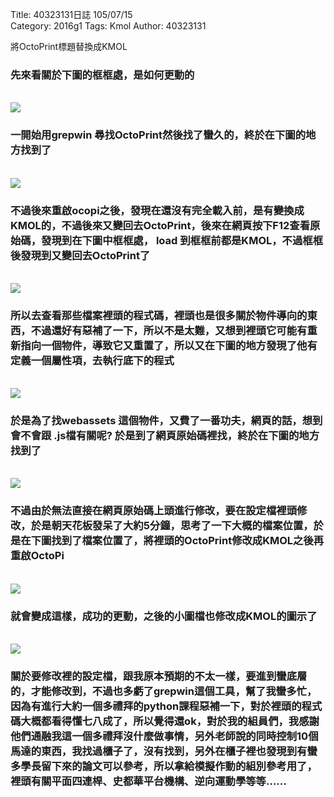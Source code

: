 Title: 40323131日誌 105/07/15  
Category: 2016g1
Tags: Kmol
Author: 40323131



將OctoPrint標題替換成KMOL
<!-- PELICAN_END_SUMMARY -->

<h3>先來看關於下圖的框框處，是如何更動的</h3>
</br>
<img src="http://i.imgur.com/uEfRgiA.png">
</br>
<h3>一開始用grepwin 尋找OctoPrint然後找了蠻久的，終於在下圖的地方找到了</h3>
</br>
<img src="http://i.imgur.com/wdK9HrK.png">
</br>
<h3>不過後來重啟ocopi之後，發現在還沒有完全載入前，是有變換成KMOL的，不過後來又變回去OctoPrint，後來在網頁按下F12查看原始碼，發現到在下圖中框框處， load 到框框前都是KMOL，不過框框後發現到又變回去OctoPrint了</h3>
</br>
<img src="http://i.imgur.com/85DweJi.png">
</br>
<h3>所以去查看那些檔案裡頭的程式碼，裡頭也是很多關於物件導向的東西，不過還好有惡補了一下，所以不是太難，又想到裡頭它可能有重新指向一個物件，導致它又重置了，所以又在下圖的地方發現了他有定義一個屬性項，去執行底下的程式</h3>
</br>
<img src="http://i.imgur.com/fgPwQs3.png">
</br>
<h3>於是為了找webassets 這個物件，又費了一番功夫，網頁的話，想到會不會跟 .js檔有關呢? 於是到了網頁原始碼裡找，終於在下圖的地方找到了</h3>
</br>
<img src="http://i.imgur.com/KNFeIOa.png">
</br>
<h3>不過由於無法直接在網頁原始碼上頭進行修改，要在設定檔裡頭修改，於是朝天花板發呆了大約5分鐘，思考了一下大概的檔案位置，於是在下圖找到了檔案位置了，將裡頭的OctoPrint修改成KMOL之後再重啟OctoPi</h3>
</br>
<img src="http://i.imgur.com/PSsLb3u.png">
</br>
<h3>就會變成這樣，成功的更動，之後的小圖檔也修改成KMOL的圖示了</h3>
</br>
<img src="http://i.imgur.com/uEfRgiA.png">
</br>
<h3>關於要修改裡的設定檔，跟我原本預期的不太一樣，要進到蠻底層的，才能修改到，不過也多虧了grepwin這個工具，幫了我蠻多忙，因為有進行大約一個多禮拜的python課程惡補一下，對於裡頭的程式碼大概都看得懂七八成了，所以覺得還ok，對於我的組員們，我感謝他們通融我這一個多禮拜沒什麼做事情，另外老師說的同時控制10個馬達的東西，我找過櫃子了，沒有找到，另外在櫃子裡也發現到有蠻多學長留下來的論文可以參考，所以拿給模擬作動的組別參考用了，裡頭有關平面四連桿、史都華平台機構、逆向運動學等等......</h3>



